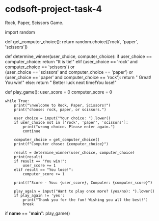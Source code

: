 # codsoft-project-task-4
Rock, Paper, Scissors Game.

import random

def get_computer_choice():
    return random.choice(['rock', 'paper', 'scissors'])

def determine_winner(user_choice, computer_choice):
    if user_choice == computer_choice:
        return "It is tie!"
    elif (user_choice == 'rock' and computer_choice == 'scissors') or \
         (user_choice == 'scissors' and computer_choice == 'paper') or \
         (user_choice == 'paper' and computer_choice == 'rock'):
        return " Great! You win!"
    else:
        return " Better luck next time!You lose!"

def play_game():
    user_score = 0
    computer_score = 0

    while True:
        print("\nwelcome to Rock, Paper, Scissors!")
        print("choose: rock, paper, or scissors.")

        user_choice = input("Your choice: ").lower()
        if user_choice not in ['rock', 'paper', 'scissors']:
            print("wrong choice. Please enter again.")
            continue

        computer_choice = get_computer_choice()
        print(f"Computer chose: {computer_choice}")

        result = determine_winner(user_choice, computer_choice)
        print(result)
        if result == "You win!":
            user_score += 1
        elif result == "You lose!":
            computer_score += 1

        print(f"Score - You: {user_score}, Computer: {computer_score}")

        play_again = input("Want to play once more? (yes/no): ").lower()
        if play_again != 'yes':
            print("Thank you for the fun! Wishing you all the best!")
            break

if __name__ == "__main__":
    play_game()
